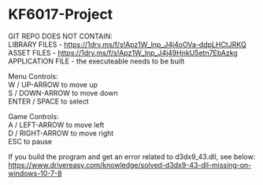 # KF6017-Project

GIT REPO DOES NOT CONTAIN:  
LIBRARY FILES - https://1drv.ms/f/s!Apz1W_lnp_J4j4oOVa-ddpLHCtJRKQ    
ASSET FILES - https://1drv.ms/f/s!Apz1W_lnp_J4j49HnkU5etn7EbAzkg    
APPLICATION FILE - the executeable needs to be built    


Menu Controls:   
W / UP-ARROW to move up   
S / DOWN-ARROW to move down   
ENTER / SPACE to select   

Game Controls:   
A / LEFT-ARROW to move left   
D / RIGHT-ARROW to move right   
ESC to pause        

If you build the program and get an error related to d3dx9_43.dll, see below:       
https://www.drivereasy.com/knowledge/solved-d3dx9-43-dll-missing-on-windows-10-7-8